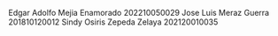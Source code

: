 Edgar Adolfo Mejia Enamorado 202210050029
Jose Luis Meraz Guerra 201810120012
Sindy Osiris Zepeda Zelaya 202120010035
